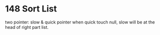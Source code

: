 # 148 Sort List

two pointer: slow & quick pointer when quick touch null, slow will be at the head of right part list.